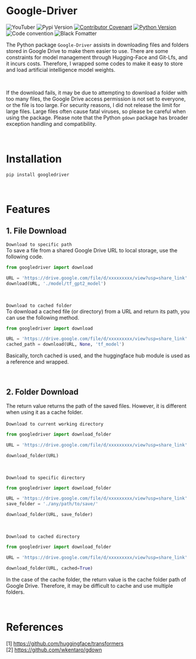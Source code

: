 # Google-Driver
![YouTuber](https://img.shields.io/badge/pypi-googledriver-blue)
![Pypi Version](https://img.shields.io/pypi/v/googledriver.svg)
[![Contributor Covenant](https://img.shields.io/badge/contributor%20covenant-v2.0%20adopted-black.svg)](code_of_conduct.md)
[![Python Version](https://img.shields.io/badge/python-3.6%2C3.7%2C3.8-black.svg)](code_of_conduct.md)
![Code convention](https://img.shields.io/badge/code%20convention-pep8-black)
![Black Fomatter](https://img.shields.io/badge/code%20style-black-000000.svg)

The Python package `Google-Driver` assists in downloading files and folders stored in Google Drive to make them easier to use. There are some constraints for model management through Hugging-Face and Git-Lfs, and it incurs costs. Therefore, I wrapped some codes to make it easy to store and load artificial intelligence model weights.

<br>

If the download fails, it may be due to attempting to download a folder with too many files, the Google Drive access permission is not set to everyone, or the file is too large. For security reasons, I did not release the limit for large files. Large files often cause fatal viruses, so please be careful when using the package.
Please note that the Python `gdown` package has broader exception handling and compatibility.

<br>


# Installation
```
pip install googledriver
```

<br>

# Features
## 1. File Download
`Download to specific path` <br>
To save a file from a shared Google Drive URL to local storage, use the following code.
```python
from googledriver import download

URL = 'https://drive.google.com/file/d/xxxxxxxxx/view?usp=share_link'
download(URL, './model/tf_gpt2_model')
```

<br>

`Download to cached folder` <br>
To download a cached file (or directory) from a URL and return its path, you can use the following method.

```python
from googledriver import download

URL = 'https://drive.google.com/file/d/xxxxxxxxx/view?usp=share_link'
cached_path = download(URL, None, 'tf_model')
```
Basically, torch cached is used, and the huggingface hub module is used as a reference and wrapped.

<br>

## 2. Folder Download
The return value returns the path of the saved files. However, it is different when using it as a cache folder. <br><br>
`Download to current working directory` <br>
```python
from googledriver import download_folder

URL = 'https://drive.google.com/file/d/xxxxxxxxx/view?usp=share_link'

download_folder(URL)
```
<Br>

`Download to specific directory` <br>
```python
from googledriver import download_folder

URL = 'https://drive.google.com/file/d/xxxxxxxxx/view?usp=share_link'
save_folder = './any/path/to/save/'

download_folder(URL, save_folder)
```

<br>

`Download to cached directory` <br>
```python
from googledriver import download_folder

URL = 'https://drive.google.com/file/d/xxxxxxxxx/view?usp=share_link'

download_folder(URL, cached=True)
```
In the case of the cache folder, the return value is the cache folder path of Google Drive. Therefore, it may be difficult to cache and use multiple folders.


<br>

# References
[1] https://github.com/huggingface/transformers <br>
[2] https://github.com/wkentaro/gdown
